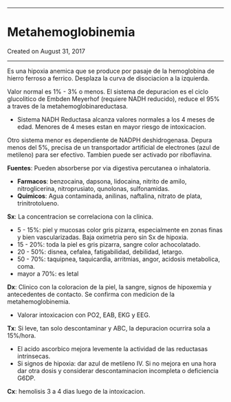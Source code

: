 - - -
# Metahemoglobinemia
Created on August 31, 2017
- - -

Es una hipoxia anemica que se produce por pasaje de la hemoglobina de hierro ferroso a ferrico. Desplaza la curva de disociacion a la izquierda.

Valor normal es 1% - 3% o menos. El sistema de depuracion es el ciclo glucolitico de Embden Meyerhof (requiere NADH reducido), reduce el 95% a traves de la metahemoglobinareductasa.

- Sistema NADH Reductasa alcanza valores normales a los 4 meses de edad. Menores de 4 meses estan en mayor riesgo de intoxicacion.

Otro sistema menor es dependiente de NADPH deshidrogenasa. Depura menos del 5%, precisa de un transportador artificial de electrones (azul de metileno) para ser efectivo. Tambien puede ser activado por riboflavina.

**Fuentes**: Pueden absorberse por via digestiva percutanea o inhalatoria.

- **Farmacos**: benzocaina, dapsona, lidocaina, nitrito de amilo, nitroglicerina, nitroprusiato, qunolonas, sulfonamidas.
- **Quimicos**: Agua contaminada, anilinas, naftalina, nitrato de plata, trinitrotolueno.

**Sx**: La concentracion se correlaciona con la clinica.

- 5 - 15%: piel y mucosas color gris pizarra, especialmente en zonas finas y bien vascularizadas. Baja oximetria pero sin Sx de hipoxia.
- 15 - 20%: toda la piel es gris pizarra, sangre color achocolatado.
- 20 - 50%: disnea, cefalea, fatigabilidad, debilidad, letargo.
- 50 - 70%: taquipnea, taquicardia, arritmias, angor, acidosis metabolica, coma.
- mayor a 70%: es letal

**Dx**: Clinico con la coloracion de la piel, la sangre, signos de hipoxemia y antecedentes de contacto. Se confirma con medicion de la metahemoglobinemia.

- Valorar intoxicacion con PO2, EAB, EKG y EEG.

**Tx**: Si leve, tan solo descontaminar y ABC, la depuracion ocurrira sola a 15%/hora.

- El acido ascorbico mejora levemente la actividad de las reductasas intrinsecas.
- Si signos de hipoxia: dar azul de metileno IV. Si no mejora en una hora dar otra dosis y considerar descontaminacion incompleta o deficiencia G6DP.

**Cx**: hemolisis 3 a 4 dias luego de la intoxicacion.
